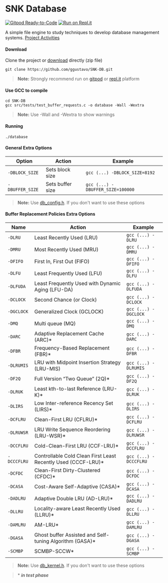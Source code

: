 # SNK Database

[![Gitpod Ready-to-Code](https://img.shields.io/badge/Gitpod-Ready--to--Code-blue?logo=gitpod)](https://gitpod.io/#https://github.com/ggustavo/SNK-DB)  [![Run on Repl.it](https://repl.it/badge/github/replit/crosis)](https://repl.it/github/ggustavo/SNK-DB)

A simple file engine to study techniques to develop database management systems.
[Project Activities](https://github.com/ggustavo/SNK-DB/projects/1?fullscreen=true)


####  Download
Clone the project or [download](https://github.com/ggustavo/SNK-DB/archive/master.zip) directly (zip file)

```shell
git clone https://github.com/ggustavo/SNK-DB.git
```
> **Note:** Strongly recommend run on [gitpod](https://gitpod.io/#https://github.com/ggustavo/SNK-DB) or [repl.it](https://repl.it/github/ggustavo/SNK-DB) platform
#### Use GCC to compile

```properties
cd SNK-DB
gcc src/tests/test_buffer_requests.c -o database -Wall -Wextra
```  
> **Note:** Use -Wall and -Wextra to show warnings 

#### Running 
```properties
./database
```  
#### General Extra Options

|Option          |Action               |Example		 |
|----------------|---------------------|------------ |
|`-DBLOCK_SIZE`  |Sets block size      |`gcc (...) -DBLOCK_SIZE=8192` |
|`-DBUFFER_SIZE` |Sets buffer size     |`gcc (...) -DBUFFER_SIZE=100000` |                 

> **Note:** Use [db_config.h](https://github.com/ggustavo/SNK-DB/blob/master/src/dbms/db_config.h). If you don't want to use these options

#### Buffer Replacement Policies Extra Options

|Name          |Action                           |Example		   |
|----------------|-------------------------------|------------     |
|`-DLRU`   |Least Recently Used (LRU)         |`gcc (...) -DLRU` |
|`-DMRU`   |Most Recently Used (MRU)          |`gcc (...) -DMRU` |
|`-DFIFO`  |First In, First Out (FIFO)        |`gcc (...) -DFIFO` |
|`-DLFU`   |Least Frequently Used (LFU)       |`gcc (...) -DLFU` |
|`-DLFUDA` |Least Frequently Used with Dynamic Aging (LFU-DA)       |`gcc (...) -DLFUDA` |
|`-DCLOCK` |Second Chance (or Clock)          |`gcc (...) -DCLOCK` |
|`-DGCLOCK`|Generalized Clock (GCLOCK)        |`gcc (...) -DGCLOCK` |
|`-DMQ`    |Multi queue (MQ)                  |`gcc (...) -DMQ` |
|`-DARC`   |Adaptive Replacement Cache (ARC)*  |`gcc (...) -DARC` |
|`-DFBR`   |Frequency-Based Replacement (FBR)*  |`gcc (...) -DFBR` |
|`-DLRUMIS`   |LRU with Midpoint Insertion Strategy (LRU-MIS) |`gcc (...) -DLRUMIS` |
|`-DF2Q`   |Full Version “Two Queue” (2Q)*  |`gcc (...) -DF2Q` |
|`-DLRUK`   |Least kth-to-last Reference (LRU-K)*  |`gcc (...) -DLRUK` |
|`-DLIRS`   |Low Inter-reference Recency Set (LIRS)*  |`gcc (...) -DLIRS` |
|`-DCFLRU` |Clean-First LRU (CFLRU)*  |`gcc (...) -DCFLRU` |
|`-DLRUWSR` |LRU Write Sequence Reordering (LRU-WSR)*  |`gcc (...) -DLRUWSR` |
|`-DCCFLRU` |Cold-Clean-First LRU (CCF-LRU)*  |`gcc (...) -DCCFLRU` |
|`-DCCCFLRU` |Controllable Cold Clean First Least Recently Used (CCCF-LRU)*  |`gcc (...) -DCCCFLRU` |
|`-DCFDC` |Clean-First Dirty-Clustered (CFDC)*  |`gcc (...) -DCFDC` |
|`-DCASA` |Cost-Aware Self-Adaptive (CASA)*  |`gcc (...) -DCASA` |
|`-DADLRU` |Adaptive Double LRU (AD-LRU)* |`gcc (...) -DADLRU` |
|`-DLLRU` |Locality-aware Least Recently Used (LLRU)* |`gcc (...) -DLLRU` |
|`-DAMLRU` | AM-LRU* |`gcc (...) -DAMLRU` |
|`-DGASA` | Ghost buffer Assisted and Self-tuning Algorithm (GASA)* |`gcc (...) -DGASA` |
|`-SCMBP` | SCMBP-SCCW* |`gcc (...) -SCMBP` |

> **Note:** Use [db_kernel.h](https://github.com/ggustavo/SNK-DB/blob/master/src/dbms/db_kernel.h). If you don't want to use these options

> \* ***in test phase***